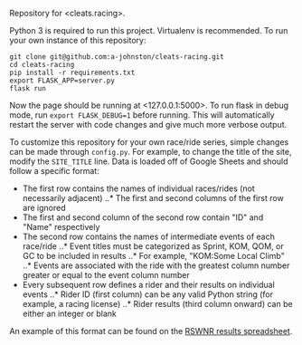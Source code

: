 Repository for <cleats.racing>.

Python 3 is required to run this project. Virtualenv is recommended. To run your own instance of this repository:

```
git clone git@github.com:a-johnston/cleats-racing.git
cd cleats-racing
pip install -r requirements.txt
export FLASK_APP=server.py
flask run
```

Now the page should be running at <127.0.0.1:5000>. To run flask in debug mode, run `export FLASK_DEBUG=1` before running. This will automatically restart the server with code changes and give much more verbose output.

To customize this repository for your own race/ride series, simple changes can be made through `config.py`. For example, to change the title of the site, modify the `SITE_TITLE` line. Data is loaded off of Google Sheets and should follow a specific format:
 - The first row contains the names of individual races/rides (not necessarily adjacent)
 ..* The first and second columns of the first row are ignored
 - The first and second column of the second row contain "ID" and "Name" respectively
 - The second row contains the names of intermediate events of each race/ride
 ..* Event titles must be categorized as Sprint, KOM, QOM, or GC to be included in results
 ..* For example, "KOM:Some Local Climb"
 ..* Events are associated with the ride with the greatest column number greater or equal to the event column number
 - Every subsequent row defines a rider and their results on individual events
 ..* Rider ID (first column) can be any valid Python string (for example, a racing license)
 ..* Rider results (third column onward) can be either an integer or blank

An example of this format can be found on the [RSWNR results spreadsheet](https://docs.google.com/spreadsheets/d/11uhc4wGjhvH5T-M6RTt9kyMA6oDoEJrDjxZZo_7chuA/edit?usp=sharing).
